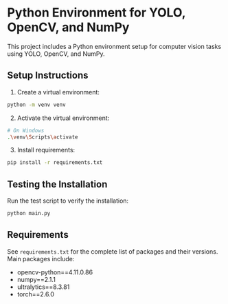 # Python Environment for YOLO, OpenCV, and NumPy

This project includes a Python environment setup for computer vision tasks using YOLO, OpenCV, and NumPy.

## Setup Instructions

1. Create a virtual environment:
```bash
python -m venv venv
```

2. Activate the virtual environment:
```bash
# On Windows
.\venv\Scripts\activate
```

3. Install requirements:
```bash
pip install -r requirements.txt
```

## Testing the Installation

Run the test script to verify the installation:
```bash
python main.py
```

## Requirements

See `requirements.txt` for the complete list of packages and their versions. Main packages include:
- opencv-python==4.11.0.86
- numpy==2.1.1
- ultralytics==8.3.81
- torch==2.6.0
